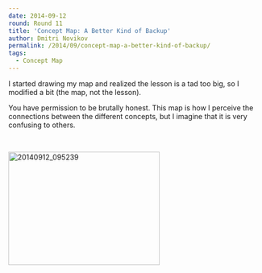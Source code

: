 ```yaml
---
date: 2014-09-12
round: Round 11
title: 'Concept Map: A Better Kind of Backup'
author: Dmitri Novikov
permalink: /2014/09/concept-map-a-better-kind-of-backup/
tags:
  - Concept Map
---
```

I started drawing my map and realized the lesson is a tad too big, so I modified a bit (the map, not the lesson).

You have permission to be brutally honest. This map is how I perceive the connections between the different concepts, but I imagine that it is very confusing to others.

&nbsp;

[<img class="alignnone size-medium wp-image-8609" alt="20140912_095239" src="http://files.software-carpentry.org/training-course/2014/09/20140912_095239-300x225.jpg" width="300" height="225" />][1]

 [1]: http://files.software-carpentry.org/training-course/2014/09/20140912_095239.jpg

